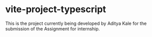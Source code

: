 # vite-project-typescript
This is the project currently being developed by Aditya Kale for the submission of the Assignment for internship.
